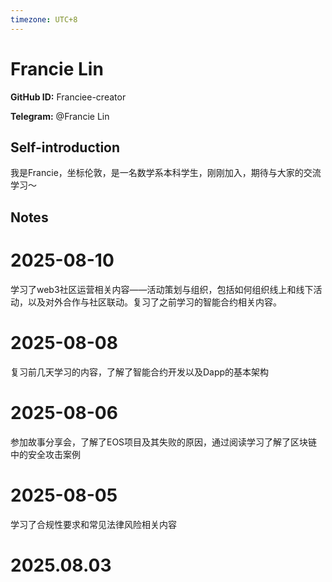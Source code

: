 ```yaml
---
timezone: UTC+8
---
```


# Francie Lin

**GitHub ID:** Franciee-creator

**Telegram:** @Francie Lin

## Self-introduction

我是Francie，坐标伦敦，是一名数学系本科学生，刚刚加入，期待与大家的交流学习～

## Notes

<!-- Content_START -->
# 2025-08-10

学习了web3社区运营相关内容——活动策划与组织，包括如何组织线上和线下活动，以及对外合作与社区联动。复习了之前学习的智能合约相关内容。

# 2025-08-08

复习前几天学习的内容，了解了智能合约开发以及Dapp的基本架构

# 2025-08-06

参加故事分享会，了解了EOS项目及其失败的原因，通过阅读学习了解了区块链中的安全攻击案例

# 2025-08-05

学习了合规性要求和常见法律风险相关内容

# 2025.08.03


<!-- Content_END -->
